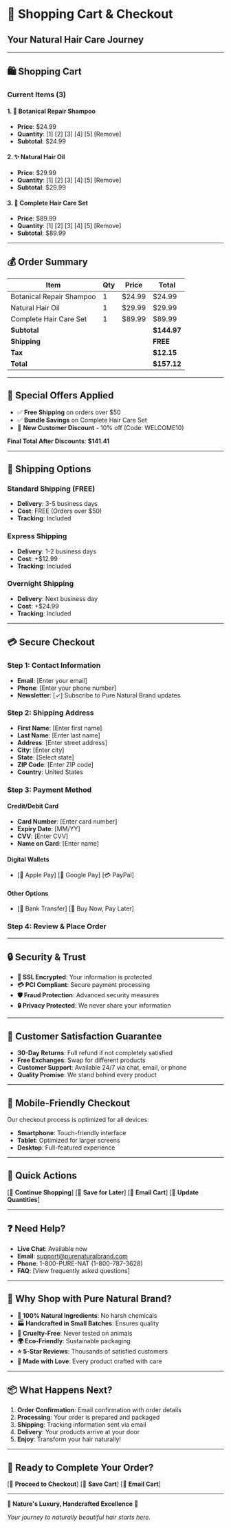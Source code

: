 # 🛒 Shopping Cart & Checkout

## **Your Natural Hair Care Journey**

---

## **🛍️ Shopping Cart**

### **Current Items (3)**

#### **1. 🌿 Botanical Repair Shampoo**
- **Price**: $24.99
- **Quantity**: [1] [2] [3] [4] [5] [Remove]
- **Subtotal**: $24.99

#### **2. ✨ Natural Hair Oil**
- **Price**: $29.99
- **Quantity**: [1] [2] [3] [4] [5] [Remove]
- **Subtotal**: $29.99

#### **3. 🎁 Complete Hair Care Set**
- **Price**: $89.99
- **Quantity**: [1] [2] [3] [4] [5] [Remove]
- **Subtotal**: $89.99

---

## **💰 Order Summary**

| Item | Qty | Price | Total |
|------|-----|-------|-------|
| Botanical Repair Shampoo | 1 | $24.99 | $24.99 |
| Natural Hair Oil | 1 | $29.99 | $29.99 |
| Complete Hair Care Set | 1 | $89.99 | $89.99 |
| **Subtotal** | | | **$144.97** |
| **Shipping** | | | **FREE** |
| **Tax** | | | **$12.15** |
| **Total** | | | **$157.12** |

---

## **🎁 Special Offers Applied**

- ✅ **Free Shipping** on orders over $50
- ✅ **Bundle Savings** on Complete Hair Care Set
- 💝 **New Customer Discount** - 10% off (Code: WELCOME10)

**Final Total After Discounts**: **$141.41**

---

## **🚚 Shipping Options**

### **Standard Shipping (FREE)**
- **Delivery**: 3-5 business days
- **Cost**: FREE (Orders over $50)
- **Tracking**: Included

### **Express Shipping**
- **Delivery**: 1-2 business days
- **Cost**: +$12.99
- **Tracking**: Included

### **Overnight Shipping**
- **Delivery**: Next business day
- **Cost**: +$24.99
- **Tracking**: Included

---

## **💳 Secure Checkout**

### **Step 1: Contact Information**
- **Email**: [Enter your email]
- **Phone**: [Enter your phone number]
- **Newsletter**: [✓] Subscribe to Pure Natural Brand updates

### **Step 2: Shipping Address**
- **First Name**: [Enter first name]
- **Last Name**: [Enter last name]
- **Address**: [Enter street address]
- **City**: [Enter city]
- **State**: [Select state]
- **ZIP Code**: [Enter ZIP code]
- **Country**: United States

### **Step 3: Payment Method**

#### **Credit/Debit Card**
- **Card Number**: [Enter card number]
- **Expiry Date**: [MM/YY]
- **CVV**: [Enter CVV]
- **Name on Card**: [Enter name]

#### **Digital Wallets**
- [🍎 Apple Pay] [🤖 Google Pay] [💳 PayPal]

#### **Other Options**
- [🏦 Bank Transfer] [💸 Buy Now, Pay Later]

### **Step 4: Review & Place Order**

---

## **🔒 Security & Trust**

- **🔐 SSL Encrypted**: Your information is protected
- **💳 PCI Compliant**: Secure payment processing
- **🛡️ Fraud Protection**: Advanced security measures
- **🔒 Privacy Protected**: We never share your information

---

## **💚 Customer Satisfaction Guarantee**

- **30-Day Returns**: Full refund if not completely satisfied
- **Free Exchanges**: Swap for different products
- **Customer Support**: Available 24/7 via chat, email, or phone
- **Quality Promise**: We stand behind every product

---

## **📱 Mobile-Friendly Checkout**

Our checkout process is optimized for all devices:
- **Smartphone**: Touch-friendly interface
- **Tablet**: Optimized for larger screens
- **Desktop**: Full-featured experience

---

## **🎯 Quick Actions**

[🛒 **Continue Shopping**] [💾 **Save for Later**] [📧 **Email Cart**] [🔄 **Update Quantities**]

---

## **❓ Need Help?**

- **Live Chat**: Available now
- **Email**: support@purenaturalbrand.com
- **Phone**: 1-800-PURE-NAT (1-800-787-3628)
- **FAQ**: [View frequently asked questions]

---

## **🌟 Why Shop with Pure Natural Brand?**

- **🌿 100% Natural Ingredients**: No harsh chemicals
- **🏭 Handcrafted in Small Batches**: Ensures quality
- **🦘 Cruelty-Free**: Never tested on animals
- **🌍 Eco-Friendly**: Sustainable packaging
- **⭐ 5-Star Reviews**: Thousands of satisfied customers
- **💚 Made with Love**: Every product crafted with care

---

## **📦 What Happens Next?**

1. **Order Confirmation**: Email confirmation with order details
2. **Processing**: Your order is prepared and packaged
3. **Shipping**: Tracking information sent via email
4. **Delivery**: Your products arrive at your door
5. **Enjoy**: Transform your hair naturally!

---

## **🛒 Ready to Complete Your Order?**

[🛒 **Proceed to Checkout**] [💾 **Save Cart**] [📧 **Email Cart**]

---

**🌿 Nature's Luxury, Handcrafted Excellence** 🌿

*Your journey to naturally beautiful hair starts here.*
